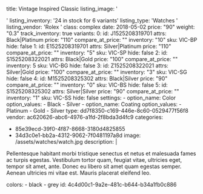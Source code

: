 title: Vintage Inspired Classic
listing_image: '<div class="statamify-thumb" style="background-image: url(/img/asset/bWFpbi93YXRjaGVzL3dhdGNoLmpwZw==?w=50&h=50&fit=crop&s=159a76e055f74ef97bcd7f8aca0d1c2c)"></div>'
listing_inventory: '<span class="inventory-quantity">24</span> in stock for 6 variants'
listing_type: 'Watches <a href="/cp/collections/entries/store_types/watches" class="statamify-link"><span class="icon icon-forward"></span></a>'
listing_vendor: 'Rolex <a href="/cp/collections/entries/store_vendors/rolex" class="statamify-link"><span class="icon icon-forward"></span></a>'
class: complex
date: 2018-05-02
price: "90"
weight: "0.3"
track_inventory: true
variants:
  0:
    id: J1525208319701
    attrs: Black|Platinum
    price: "110"
    compare_at_price: ""
    inventory: "10"
    sku: VIC-BP
    hide: false
  1:
    id: E1525208319701
    attrs: Silver|Platinum
    price: "110"
    compare_at_price: ""
    inventory: "5"
    sku: VIC-SP
    hide: false
  2:
    id: S1525208322021
    attrs: Black|Gold
    price: "100"
    compare_at_price: ""
    inventory: 5
    sku: VIC-BG
    hide: false
  3:
    id: Z1525208322021
    attrs: Silver|Gold
    price: "100"
    compare_at_price: ""
    inventory: "3"
    sku: VIC-SG
    hide: false
  4:
    id: M1525208325302
    attrs: Black|Silver
    price: "90"
    compare_at_price: ""
    inventory: "0"
    sku: VIC-BS
    hide: false
  5:
    id: S1525208325302
    attrs: Silver|Silver
    price: "90"
    compare_at_price: ""
    inventory: "1"
    sku: VIC-SS
    hide: false
  settings:
    - 
      option_name: Color
      option_values:
        - Black
        - Silver
    - 
      option_name: Coating
      option_values:
        - Platinum
        - Gold
        - Silver
type: dd7f8350-c169-446e-8c60-0529477f56f8
vendor: ac620626-abc6-4976-a1fd-2f8bda3d4fc9
categories:
  - 85e39ecd-39f0-4f87-8668-3180d4825855
  - 34d3c0e1-bb2a-4312-9062-7f0481197a8d
image: /assets/watches/watch.jpg
description: |
  <p>Pellentesque habitant morbi tristique senectus et netus et malesuada fames ac turpis egestas. Vestibulum tortor quam, feugiat vitae, ultricies eget, tempor sit amet, ante. Donec eu libero sit amet quam egestas semper. Aenean ultricies mi vitae est. Mauris placerat eleifend leo.
  </p>
colors:
  - black
  - grey
id: 4c4d00c1-9a2e-481c-b644-b34a1fb0c886

